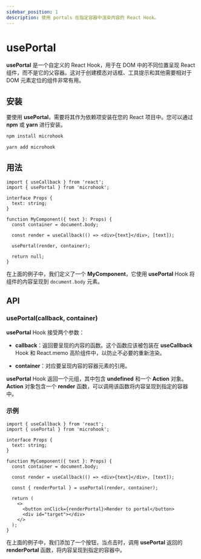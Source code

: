 ```yaml
---
sidebar_position: 1
description: 使用 portals 在指定容器中渲染内容的 React Hook。
---
```


# usePortal

<head>
  <meta name="keywords" content="React Portal Rendering（React Portal渲染）是指使用 React 提供的 createPortal API 在指定的容器中渲染内容的技术。使用 Portal 可以将动态的 UI 组件渲染到指定的 HTML 元素中，从而提供更好的容器管理和灵活性。Portal 的组成也是 React 组件，可以使用高阶组件（HOC）模式来包装组件，从而实现更好的复用性。使用 Portal 可以轻松地渲染 DOM 元素，同时也支持在 React 中进行嵌套渲染。" />
</head>

**usePortal** 是一个自定义的 React Hook，用于在 DOM 中的不同位置呈现 React 组件，而不是它的父容器。这对于创建模态对话框、工具提示和其他需要相对于 DOM 元素定位的组件非常有用。

## 安装

要使用 **usePortal**，需要将其作为依赖项安装在您的 React 项目中。您可以通过 **npm** 或 **yarn** 进行安装。

```bash
npm install microhook
```

```bash
yarn add microhook
```

## 用法

```tsx
import { useCallback } from 'react';
import { usePortal } from 'microhook';

interface Props {
  text: string;
}

function MyComponent({ text }: Props) {
  const container = document.body;

  const render = useCallback(() => <div>{text}</div>, [text]);

  usePortal(render, container);

  return null;
}
```

在上面的例子中，我们定义了一个 **MyComponent**，它使用 **usePortal** Hook 将组件的内容呈现到 `document.body` 元素。

## API

### usePortal(callback, container)

**usePortal** Hook 接受两个参数：

- **callback**：返回要呈现的内容的函数。这个函数应该被包装在 **useCallback** Hook 和 React.memo 高阶组件中，以防止不必要的重新渲染。

- **container**：对应要呈现内容的容器元素的引用。

**usePortal** Hook 返回一个元组，其中包含 **undefined** 和一个 **Action** 对象。**Action** 对象包含一个 **render** 函数，可以调用该函数将内容呈现到指定的容器中。

### 示例

```tsx
import { useCallback } from 'react';
import { usePortal } from 'microhook';

interface Props {
  text: string;
}

function MyComponent({ text }: Props) {
  const container = document.body;

  const render = useCallback(() => <div>{text}</div>, [text]);

  const { renderPortal } = usePortal(render, container);

  return (
    <>
      <button onClick={renderPortal}>Render to portal</button>
      <div id="target"></div>
    </>
  );
}
```

在上面的例子中，我们添加了一个按钮，当点击时，调用 **usePortal** 返回的 **renderPortal** 函数，将内容呈现到指定的容器中。